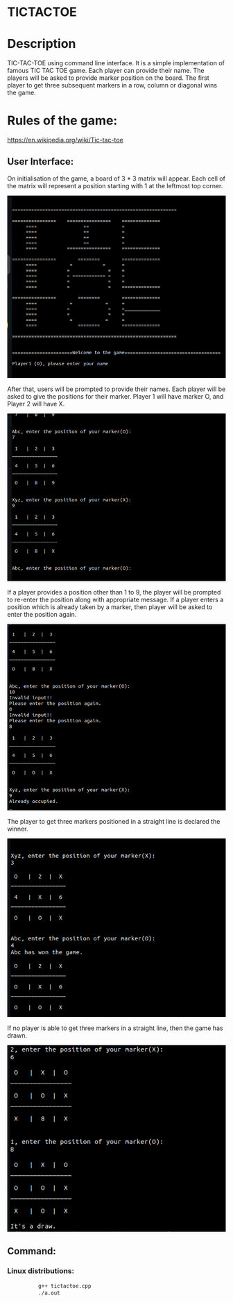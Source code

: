 # TICTACTOE

# Description

TIC-TAC-TOE using command line interface. It is a simple implementation of famous TIC TAC TOE game. Each player can provide their name. The players will be asked to provide marker position on the board. The first player to get three subsequent markers in a row, column or diagonal wins the game.

# Rules of the game:
   https://en.wikipedia.org/wiki/Tic-tac-toe


## User Interface:

On initialisation of the game, a board of 3 * 3 matrix will appear. Each cell of the matrix will represent a position starting with 1 at the leftmost top corner.

![Screenshot](Interface1.png)

After that, users will be prompted to provide their names. Each player will be asked to give the positions for their marker. Player 1 will have marker O, and Player 2 will have X.

![Screenshot](Interface2.png)

If a player provides a position other than 1 to 9, the player will be prompted to re-enter the position along with appropriate message. If a player enters a position which is already taken by a marker, then player will be asked to enter the position again.

![Screenshot](Interface3.png)

The player to get three markers positioned in a straight line is declared the winner.

![Screenshot](Interface4.png)

If no player is able to get three markers in a straight line, then the game has drawn.

![Screenshot](Interface5.png)


## Command:
### Linux distributions:
              g++ tictactoe.cpp
              ./a.out
